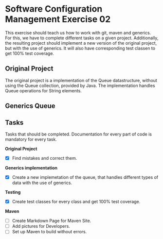 # Software Configuration Management Exercise 02 #

This exercise should teach us how to work with git, maven and generics. For this, we have to complete different 
tasks on a given project. Additionally, the resulting project should implement a new version of the original project, but with the use of generics.
It will also have corresponding test classen to get 100% test coverage.

## Original Project ##
The original project is a implementation of the Queue datastructure, without using the Queue collection, provided by Java.
The implementation handles Queue operations for String elements.

## Generics Queue ##

## Tasks ##
Tasks that should be completed. Documentation for every part of code is mandatory for every task.

**Original Project**
- [x] Find mistakes and correct them.

**Generics implementation**
- [x] Create a new implemetation of the queue, that handles different types of data with the use of generics.

**Testing**
- [x] Create test classes for every class and get 100% test coverage.

**Maven**
- [ ] Create Markdown Page for Maven Site.
- [ ] Add pictures for Developers.
- [ ] Set up Maven to build without errors.